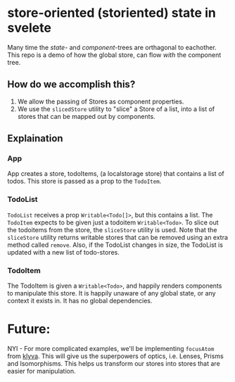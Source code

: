 # store-oriented (storiented) state in svelete
Many time the *state*- and *component*-trees are orthagonal to eachother. 
This repo is a demo of how the global store, can flow _with_ the component tree.

## How do we accomplish this?

  1. We allow the passing of Stores as component properties.
  2. We use the `slicedStore` utility to "slice" a Store of a list, into a list of stores that can be mapped out by components.

## Explaination

### App
App creates a store, todoItems, (a localstorage store) that contains a list of todos. This store is passed as a prop to the `TodoItem`.

### TodoList
`TodoList` receives a prop `Writable<Todo[]>`, but this contains a list. The `TodoItem` expects to be given just a todoitem `Writable<Todo>`. To slice out the todoitems from the store, the `sliceStore` utility is used. Note that the `sliceStore` utility returns writable stores that can be removed using an extra method called `remove`. Also, if the TodoList changes in size, the TodoList is updated with a new list of todo-stores.

### TodoItem
The TodoItem is given a `Writable<Todo>`, and happily renders components to manipulate this store. It is happily unaware of any global state, or any context it exists in. It has no global dependencies.


# Future:

  NYI - For more complicated examples, we'll be implementing `focusAtom` from [klyva](https://github.com/merisbahti/klyva). This will give us the superpowers of optics, i.e. Lenses, Prisms and Isomorphisms. This helps us transform our stores into stores that are easier for manipulation.
